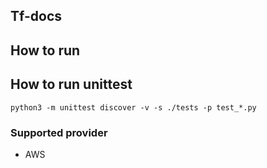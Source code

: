 ## Tf-docs


## How to run 

## How to run unittest
```
python3 -m unittest discover -v -s ./tests -p test_*.py
```

### Supported provider
- AWS